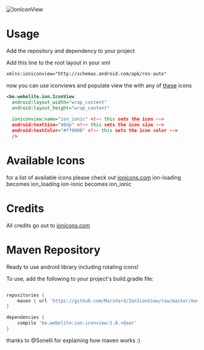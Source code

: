 ![IonIconView](https://raw.github.com/MarsVard/IonIconView/master/fancyad.png "the fancy ad")

Usage
=====

Add the repository and dependency to your project

Add this line to the root layout in your xml
```xml
xmlns:ioniconview="http://schemas.android.com/apk/res-auto"
```

now you can use iconviews and populate view the with any of [these](http://ionicons.com/) icons

```xml
<be.webelite.ion.IconView
  android:layout_width="wrap_content"
  android:layout_height="wrap_content"
  
  ioniconview:name="ion_ionic" <!-- this sets the icon -->
  android:textSize="40dp" <!-- this sets the icon size -->
  android:textColor="#ff0000" <!-- this sets the icon color -->
  />
```

Available Icons
=====
for a list of available icons please check out [ionicons.com](http://ionicons.com/)
ion-loading becomes ion_loading
ion-ionic becomes ion_ionic

Credits
=====
All credits go out to [ionicons.com](http://ionicons.com/)


Maven Repository
=====

Ready to use android library including rotating icons!

To use, add the following to your project's build.gradle file:

```gradle

repositories {
    maven { url 'https://github.com/MarsVard/IonIconView/raw/master/maven' }
}

dependencies {
    compile 'be.webelite:ion-iconview:1.0.+@aar'
}

```

thanks to @Sonelli for explaining how maven works :)
